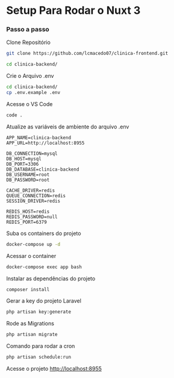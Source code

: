 
# Setup Para Rodar o Nuxt 3

### Passo a passo
Clone Repositório
```sh
git clone https://github.com/lcmacedo07/clinica-frontend.git
```

```sh
cd clinica-backend/
```

Crie o Arquivo .env
```sh
cd clinica-backend/
cp .env.example .env
```

Acesse o VS Code
```sh
code .
```

Atualize as variáveis de ambiente do arquivo .env
```dosini
APP_NAME=clinica-backend
APP_URL=http://localhost:8955

DB_CONNECTION=mysql
DB_HOST=mysql
DB_PORT=3306
DB_DATABASE=clinica-backend
DB_USERNAME=root
DB_PASSWORD=root

CACHE_DRIVER=redis
QUEUE_CONNECTION=redis
SESSION_DRIVER=redis

REDIS_HOST=redis
REDIS_PASSWORD=null
REDIS_PORT=6379
```

Suba os containers do projeto
```sh
docker-compose up -d
```

Acessar o container
```sh
docker-compose exec app bash
```

Instalar as dependências do projeto
```sh
composer install
```

Gerar a key do projeto Laravel
```sh
php artisan key:generate
```

Rode as Migrations
```sh
php artisan migrate
```


Comando para rodar a cron
```sh
php artisan schedule:run
```

Acesse o projeto
[http://localhost:8955](http://localhost:8955)
